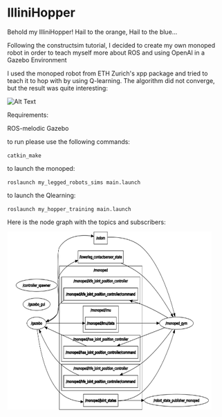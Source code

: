 # IlliniHopper

Behold my IlliniHopper! Hail to the orange, Hail to the blue...

Following the constructsim tutorial, I decided to create my own monoped robot 
in order to teach myself more about ROS and using OpenAI in a Gazebo Environment

I used the monoped robot from ETH Zurich's xpp package and tried to teach it to
hop with by using Q-learning. The algorithm did not converge, but the result was
quite interesting:

![Alt Text](https://media4.giphy.com/media/lIsgQpeQiUnZ7GnSNP/giphy.gif)



Requirements:

ROS-melodic
Gazebo

to run please use the following commands:

`catkin_make`

to launch the monoped:

`roslaunch my_legged_robots_sims main.launch`

to launch the Qlearning:

`roslaunch my_hopper_training main.launch`


Here is the node graph with the topics and subscribers:

<img src="https://github.com/aihoque2/IlliniHopper/blob/main/pics/node_and_topic_graph.png" width="473" height="412">
